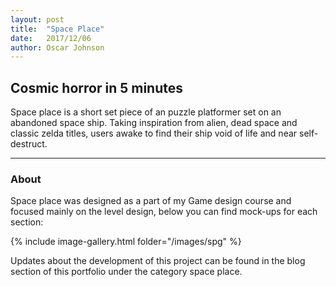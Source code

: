 ```yaml
---
layout: post
title:  "Space Place"
date:   2017/12/06
author: Oscar Johnson
---
```


## Cosmic horror in 5 minutes
Space place is a short set piece of an puzzle platformer set on an abandoned space ship. Taking inspiration from alien, dead space and classic zelda titles, users awake to find their ship void of life and near self-destruct.

<put a video here please>

---

### About
Space place was designed as a part of my Game design course and focused mainly on the level design, below you can find mock-ups for each section:

{% include image-gallery.html folder="/images/spg" %}

Updates about the development of this project can be found in the blog section of this portfolio under the category space place.

